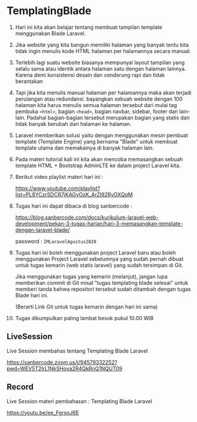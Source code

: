 # TemplatingBlade 

1. Hari ini kita akan belajar tentang membuat tampilan template menggunakan Blade Laravel.

2. Jika website yang kita bangun memiliki halaman yang banyak tentu kita tidak ingin menulis kode HTML halaman per halamannya secara manual.

3. Terlebih lagi suatu website biasanya mempunyai layout tampilan yang selalu sama atau identik antara halaman satu dengan halaman lainnya.  Karena demi konsistensi desain dan cenderung rapi dan tidak berantakan

4. Tapi jika kita menulis manual halaman per halamannya maka akan terjadi perulangan atau redundansi. bayangkan sebuah website dengan 100 halaman kita harus menulis semua halaman tersebut dari mulai tag pembuka `<html>`, bagian `<head>`, bagian navbar, sidebar, footer dan lain-lain. Padahal bagian-bagian tersebut merupakan bagian yang statis dan tidak banyak berubah dari halaman ke halaman.

5.  Laravel memberikan solusi yaitu dengan menggunakan mesin pembuat template (Template Engine) yang bernama "Blade" untuk membuat template utama dan memakainya di banyak halaman lain.

6. Pada materi tutorial kali ini kita akan mencoba memasangkan sebuah template HTML + Bootstrap  AdminLTE ke dalam project Laravel kita.

7. Berikut video playlist materi hari ini : 

    https://www.youtube.com/playlist?list=PL8YCzrSDCR7jKAGyOzK_ArZl92RyOXQqM

8. Tugas hari ini dapat dibaca di blog sanbercode :

    https://blog.sanbercode.com/docs/kurikulum-laravel-web-development/pekan-3-tugas-harian/hari-3-memasangkan-template-dengan-laravel-blade/ 

    password : `IMLaravelAgustus2020`

9. Tugas hari ini boleh menggunakan project Laravel baru atau boleh menggunakan Project Laravel sebelumnya yang sudah pernah dibuat untuk tugas kemarin (web statis laravel) yang sudah tersimpan di Git. 

    Jika menggunakan tugas yang kemarin (melanjut), jangan lupa memberikan commit di Git misal "tugas templating blade selesai"  untuk memberi tanda bahwa repositori tersebut sudah ditambah dengan tugas Blade hari ini. 

    (Berarti Link Git untuk tugas kemarin dengan hari ini sama)

10. Tugas dikumpulkan paling lambat besok pukul 10.00 WIB

## LiveSession 

Live Session membahas tentang Templating Blade Laravel 

https://sanbercode.zoom.us/j/94579332252?pwd=WEV5T2IrL1NkSHova2R4QkRnQ1NQUT09

## Record 

Live Session materi pembahasan : Templating Blade Laravel

https://youtu.be/ee_FgrsoJ6E